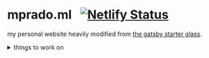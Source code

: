 # mprado.ml &nbsp; [![Netlify Status](https://api.netlify.com/api/v1/badges/2a50d69c-c86c-4bf2-ae00-7a9e0f1535fc/deploy-status)](https://app.netlify.com/sites/mprado/deploys)
my personal website heavily modified from [the gatsby starter glass](https://github.com/yinkakun/gatsby-starter-glass). 
<details>
<summary> things to work on </summary>

## goals
* finish up adding experience.
* add features of website

## optimizations
* if you have any recommendations, please let me know!

## issues
* create 4 bars on navbar
* increase invisible border size between two columns

## ideas
* add a [slide section](https://www.w3schools.com/howto/howto_js_quotes_slideshow.asp) for testimonials?
* color palette revamp.
* move sitemap and sitemap submission plugins from netlify plugins to local install.
* revamp logo/favicon.

</details>
